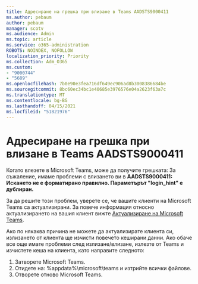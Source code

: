 ```yaml
---
title: Адресиране на грешка при влизане в Teams AADSTS9000411
ms.author: pebaum
author: pebaum
manager: scotv
ms.audience: Admin
ms.topic: article
ms.service: o365-administration
ROBOTS: NOINDEX, NOFOLLOW
localization_priority: Priority
ms.collection: Adm_O365
ms.custom:
- "9000744"
- "5689"
ms.openlocfilehash: 7b0e90e3fea716df649ec906ad8b3008386684be
ms.sourcegitcommit: 8bc60ec34bc1e40685e3976576e04a2623f63a7c
ms.translationtype: MT
ms.contentlocale: bg-BG
ms.lasthandoff: 04/15/2021
ms.locfileid: "51821976"
---
```

# <a name="addressing-teams-sign-in-error-aadsts9000411"></a>Адресиране на грешка при влизане в Teams AADSTS9000411

Когато влезете в Microsoft Teams, може да получите грешката: За съжаление, имаме проблеми с влизането ви в **AADSTS9000411: Искането не е форматирано правилно. Параметърът "login_hint" е дублиран.**

За да решите този проблем, уверете се, че вашите клиенти на Microsoft Teams са актуализирани. За повече информация относно актуализирането на вашия клиент вижте [Актуализиране на Microsoft Teams](https://support.office.com/article/Update-Microsoft-Teams-535a8e4b-45f0-4f6c-8b3d-91bca7a51db1).

Ако по някаква причина не можете да актуализирате клиента си, излизането от клиента ще изчисти повечето кеширани данни. Ако обаче все още имате проблеми след излизане/влизане, излезте от Teams и изчистете кеша на клиента, като направите следното:
1. Затворете Microsoft Teams.
2. Отидете на: %appdata%\microsoft\teams и изтрийте всички файлове.
3. Отворете отново Microsoft Teams.
